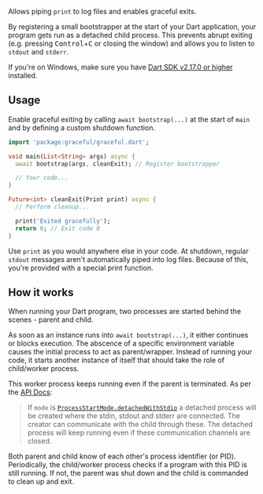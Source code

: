 Allows piping `print` to log files and enables graceful exits.

By registering a small bootstrapper at the start of your Dart application, your program gets run as a detached child process.
This prevents abrupt exiting (e.g. pressing <kbd>Control</kbd>+<kbd>C</kbd> or closing the window) and allows you to listen to `stdout` and `stderr`.

If you're on Windows, make sure you have [Dart SDK v2.17.0 or higher](https://github.com/dart-lang/sdk/commit/b6c5e52af6771762aa593b333fd1185f66674658) installed.

## Usage

Enable graceful exiting by calling `await bootstrap(...)` at the start of `main` and by defining a custom shutdown function.

```dart
import 'package:graceful/graceful.dart';

void main(List<String> args) async {
  await bootstrap(args, cleanExit); // Register bootstrapper

  // Your code...
}

Future<int> cleanExit(Print print) async {
  // Perform cleanup...

  print('Exited gracefully');
  return 0; // Exit code 0
}
```

Use `print` as you would anywhere else in your code.
At shutdown, regular `stdout` messages aren't automatically piped into log files. Because of this, you're provided with a special print function.

## How it works

When running your Dart program, two processes are started behind the scenes - parent and child.

As soon as an instance runs into `await bootstrap(...)`, it either continues or blocks execution. The abscence of a specific environment variable causes the initial process to act as parent/wrapper. Instead of running your code, it starts another instance of itself that should take the role of child/worker process.

This worker process keeps running even if the parent is terminated. As per the [API Docs](https://api.dart.dev/stable/dart-io/Process/start.html):

> If `mode` is [`ProcessStartMode.detachedWithStdio`](https://api.dart.dev/stable/dart-io/ProcessStartMode/detachedWithStdio-constant.html) a detached process will be created where the stdin, stdout and stderr are connected. The creator can communicate with the child through these. The detached process will keep running even if these communication channels are closed.

Both parent and child know of each other's process identifier (or PID). Periodically, the child/worker process checks if a program with this PID is still running. If not, the parent was shut down and the child is commanded to clean up and exit.